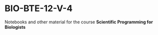 # BIO-BTE-12-V-4

Notebooks and other material for the course **Scientific Programming for Biologists**

